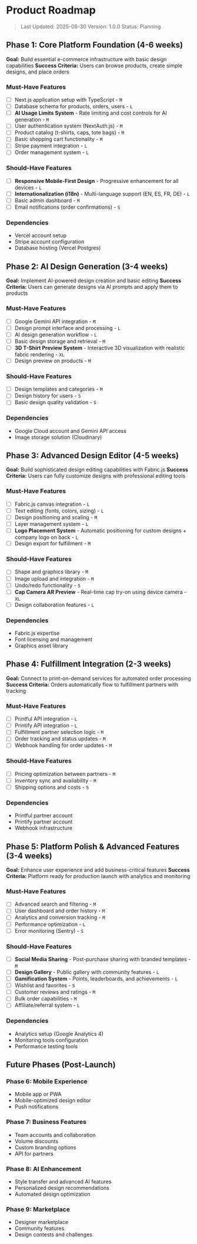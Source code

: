 # Product Roadmap

> Last Updated: 2025-08-30
> Version: 1.0.0
> Status: Planning

## Phase 1: Core Platform Foundation (4-6 weeks)

**Goal:** Build essential e-commerce infrastructure with basic design capabilities
**Success Criteria:** Users can browse products, create simple designs, and place orders

### Must-Have Features

- [ ] Next.js application setup with TypeScript - `M`
- [ ] Database schema for products, orders, users - `L`
- [ ] **AI Usage Limits System** - Rate limiting and cost controls for AI generation - `M`
- [ ] User authentication system (NextAuth.js) - `M`
- [ ] Product catalog (t-shirts, caps, tote bags) - `M`
- [ ] Basic shopping cart functionality - `M`
- [ ] Stripe payment integration - `L`
- [ ] Order management system - `L`

### Should-Have Features

- [ ] **Responsive Mobile-First Design** - Progressive enhancement for all devices - `L`
- [ ] **Internationalization (i18n)** - Multi-language support (EN, ES, FR, DE) - `L`
- [ ] Basic admin dashboard - `M`
- [ ] Email notifications (order confirmations) - `S`

### Dependencies

- Vercel account setup
- Stripe account configuration
- Database hosting (Vercel Postgres)

## Phase 2: AI Design Generation (3-4 weeks)

**Goal:** Implement AI-powered design creation and basic editing
**Success Criteria:** Users can generate designs via AI prompts and apply them to products

### Must-Have Features

- [ ] Google Gemini API integration - `M`
- [ ] Design prompt interface and processing - `L`
- [ ] AI design generation workflow - `L`
- [ ] Basic design storage and retrieval - `M`
- [ ] **3D T-Shirt Preview System** - Interactive 3D visualization with realistic fabric rendering - `XL`
- [ ] Design preview on products - `M`

### Should-Have Features

- [ ] Design templates and categories - `M`
- [ ] Design history for users - `S`
- [ ] Basic design quality validation - `S`

### Dependencies

- Google Cloud account and Gemini API access
- Image storage solution (Cloudinary)

## Phase 3: Advanced Design Editor (4-5 weeks)

**Goal:** Build sophisticated design editing capabilities with Fabric.js
**Success Criteria:** Users can fully customize designs with professional editing tools

### Must-Have Features

- [ ] Fabric.js canvas integration - `L`
- [ ] Text editing (fonts, colors, sizing) - `L`
- [ ] Design positioning and scaling - `M`
- [ ] Layer management system - `L`
- [ ] **Logo Placement System** - Automatic positioning for custom designs + company logo on back - `L`
- [ ] Design export for fulfillment - `M`

### Should-Have Features

- [ ] Shape and graphics library - `M`
- [ ] Image upload and integration - `M`
- [ ] Undo/redo functionality - `S`
- [ ] **Cap Camera AR Preview** - Real-time cap try-on using device camera - `XL`
- [ ] Design collaboration features - `L`

### Dependencies

- Fabric.js expertise
- Font licensing and management
- Graphics asset library

## Phase 4: Fulfillment Integration (2-3 weeks)

**Goal:** Connect to print-on-demand services for automated order processing
**Success Criteria:** Orders automatically flow to fulfillment partners with tracking

### Must-Have Features

- [ ] Printful API integration - `L`
- [ ] Printify API integration - `L`
- [ ] Fulfillment partner selection logic - `M`
- [ ] Order tracking and status updates - `M`
- [ ] Webhook handling for order updates - `M`

### Should-Have Features

- [ ] Pricing optimization between partners - `M`
- [ ] Inventory sync and availability - `M`
- [ ] Shipping options and costs - `S`

### Dependencies

- Printful partner account
- Printify partner account
- Webhook infrastructure

## Phase 5: Platform Polish & Advanced Features (3-4 weeks)

**Goal:** Enhance user experience and add business-critical features
**Success Criteria:** Platform ready for production launch with analytics and monitoring

### Must-Have Features

- [ ] Advanced search and filtering - `M`
- [ ] User dashboard and order history - `M`
- [ ] Analytics and conversion tracking - `M`
- [ ] Performance optimization - `L`
- [ ] Error monitoring (Sentry) - `S`

### Should-Have Features

- [ ] **Social Media Sharing** - Post-purchase sharing with branded templates - `M`
- [ ] **Design Gallery** - Public gallery with community features - `L`
- [ ] **Gamification System** - Points, leaderboards, and achievements - `L`
- [ ] Wishlist and favorites - `S`
- [ ] Customer reviews and ratings - `M`
- [ ] Bulk order capabilities - `M`
- [ ] Affiliate/referral system - `L`

### Dependencies

- Analytics setup (Google Analytics 4)
- Monitoring tools configuration
- Performance testing tools

## Future Phases (Post-Launch)

### Phase 6: Mobile Experience
- Mobile app or PWA
- Mobile-optimized design editor
- Push notifications

### Phase 7: Business Features
- Team accounts and collaboration
- Volume discounts
- Custom branding options
- API for partners

### Phase 8: AI Enhancement
- Style transfer and advanced AI features
- Personalized design recommendations
- Automated design optimization

### Phase 9: Marketplace
- Designer marketplace
- Community features
- Design contests and challenges
